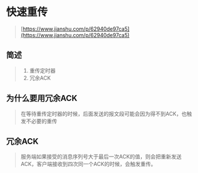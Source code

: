 # 快速重传

> [https://www.jianshu.com/p/62940de97ca5](https://www.jianshu.com/p/62940de97ca5)

## 简述

> 1. 重传定时器
> 2. 冗余ACK

## 为什么要用冗余ACK

> 在等待重传定时器的时候，后面发送的报文段可能会因为得不到ACK，也触发不必要的重传

## 冗余ACK

> 服务端如果接受的消息序列号大于最后一次ACK的值，则会把重新发送ACK，客户端接收到四次同一个ACK的时候，会触发重传。



